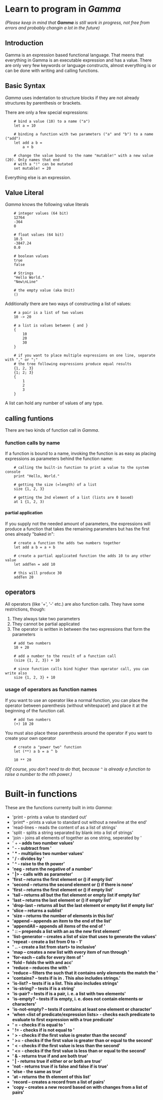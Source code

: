 # Learn to program in _Gamma_

_(Please keep in mind that __Gamma__ is still work in progress, not free from errors and probably changin
a lot in the future)_

## Introduction

Gamma is an expression based functional language. That meens that everything in Gamma is an executable
expression and has a value. There are only very few keywords or language constructs, almost everything is
or can be done with writing and calling functions.

## Basic Syntax

_Gamma_ uses indentation to structure blocks if they are not already structures by parenthesis or brackets.

There are only a few special expressions:

```
    # bind a value (10) to a name ("a")
    let a = 10
    
    # binding a function with two parameters ("a" and "b") to a name ("add")
    let add a b =
        a + b
    
    # change the value bound to the name "mutable!" with a new value (20). Only names that end
    # with a "!" can be mutated
    set mutable! = 20
```

Everything else is an expression.

## Value Literal

_Gamma_ knows the following value literals

```
    # integer values (64 bit)
    12764
    -364
    0
    
    # float values (64 bit)
    10.5
    -3847.24
    0.0
    
    # boolean values
    true
    false
    
    # Strings
    "Hello World."
    "New\nLine"
    
    # the empty value (aka Unit)
    ()
```

Additionally there are two ways of constructing a list of values:

```
    # a pair is a list of two values
    10 -> 20
    
    # a list is values between { and }
    {
        10
        20
        30
    }
    
    # if you want to place multiple expressions on one line, separate with "," or ";"
    # the tree following expressions produce equal results 
    {1, 2, 3}
    {1; 2; 3} 
    {
        1
        2
        3
    }
```

A list can hold any number of values of any type.

## calling funtions

There are two kinds of function call in _Gamma_.

### function calls by name

If a function is bound to a name, invoking the function is as easy as placing expressions as parameters behind the
function name:

```
    # calling the built-in function to print a value to the system console
    print "Hello, World."
    
    # getting the size (=length) of a list
    size {1, 2, 3}
    
    # getting the 2nd element of a list (lists are 0 based)
    at 1 {1, 2, 3)
```

#### partial application

If you supply not the needed amount of parameters, the expressions will produce a function that takes the
remaining parameters but has the first ones already "baked in":

```
    # create a function the adds two numbers together
    let add a b = a + b
    
    # create a partial applicated function the adds 10 to any other value
    let addTen = add 10
    
    # this will produce 30
    addTen 20
```

## operators

All operators (like '+', '-' etc.) are also function calls. They have some restrictions, though:

1. They always take two parameters
2. They cannot be partial applicated
3. The operator is written in between the two expressions that form the parameters

```
    # add two numbers
    10 + 20
    
    # add a number to the result of a function call
    (size {1, 2, 3}) + 10
    
    # since function calls bind higher than operator call, you can write also
    size {1, 2, 3} + 10 
```

### usage of operators as function names

If you want to use an operator like a normal function, you can place the operator between
parenthesis (without whitespace!) and place it at the beginning of the function call.

```
    # add two numbers
    (+) 10 20
```

You must also place these parenthesis around the operator if you want to create your own operator

```
    # create a "power two" function
    let (**) a b = a ^ b
    
    10 ** 20 
```

_(Of course, you don't need to do that, because `^` is already a function to raise a number to the nth power.)_

# Built-in functions

These are the functions currenty built in into _Gamma_:

* 'print <value> - prints a value to standard out'
* 'print* <value> - prints a value to standard out without a newline at the end'
* 'read-lines <filename> - reads the content of <filename> as a list of strings'
* 'split <string> - splits a string separated by blank into a list of strings'
* 'join <string> <list> - joins all elements of <list> together as one string, seperated by <string>'
* '<a> + <b> - adds two number values'
* '<a> - <b> - subtract <b> from <a>'
* '<a> * <b> - multiplies two number values'
* '<a> / <b> - divides <a> by <b>'
* '<a> ^ <b> - raise <a> to the <b>th power'
* 'neg <a> - return the negative of a number'
* '<value> |> <function> - calls <function> with <value> as parameter'
* 'first <list> – returns the first element or () if empty list'
* 'second <list> – returns the second element or () if there is none'
* 'first <list> – returns the first element or () if empty list'
* 'tail <list> – returns all but the fist element or empty list if empty list'
* 'last <list> – returns the last element or () if empty list'
* 'drop-last <list> – returns all but the last element or empty list if empty list'
* 'slice <from> <length> <list> – returns a sublist'
* 'size <list> – returns the number of elements in this list'
* 'append <item> <list> – appends an item to the end of the list'
* 'appendAll <new-list> <list> – appends all items of <new-list> the end of <list>'
* '<item> :: <list> – prepends a list with an as the new first element'
* 'list-generator <size> <function> – creates a list of size <size> that uses <function> to generate the values'
* 'repeat <num> - create a list from 0 to <repeate> - 1'
* '<start> .. <end> - create a list from start> to <end> inclusive'
* 'map <function> <list> – creates a new list with every item of <list> run through <function>'
* 'for-each <function> <list> – calls <function> for every item of <list>'
* 'fold <inital> <function> <list> – folds the <list> with <function> and <initial> acc'
* 'reduce <function> <list> – reduces the <list> with <function>'
* 'reduce <predicate> <list> – filters the <list> such that it contains only elements the match the <predicate>'
* 'contains? <item> <list> – tests if <item> is in <list>. This also includes strings.'
* 'is-list? <value> – tests if <value> is a list. This also includes strings'
* 'is-string? <value> – tests if <value> is a string'
* 'is-pair? <value> – tests if <value> is a pair, i. e. a list with two elements'
* 'is-empty? <list or string> – tests if <list or string> is empty, i. e. does not contain elements or characters'
* 'is-not-empty? <list or string> – tests if <list or string> contains at least one element or character'
* 'when <list of predicate/expression lists> - checks each predicate to evaluate to first expression with a true
  predicate'
* '<a> = <b> - checks if <a> is equal to <b>'
* '<a> != <b> - checks if <a> is not equal to <b>'
* '<a> > <b> - checks if the first value is greater than the second'
* '<a> >= <b> - checks if the first value is greater than or equal to the second'
* '<a> < <b> - checks if the first value is less than the second'
* '<a> <= <b> - checks if the first value is less than or equal to the second'
* '<a> & <b> - returns true if <a> and <b> are both true'
* '<a> | <b> - returns true if either <a> or <b> or both are true'
* 'not <a> - returns true if <a> is false and false if <a> is true'
* 'else - the same as true'
* 'at <pos> <list> – returns the <pos>th element of this list'
* 'record <list of pair> – creates a record from a list of pairs'
* 'copy <list of pair> <record> – creates a new record based on <record> with changes from a list of pairs'
